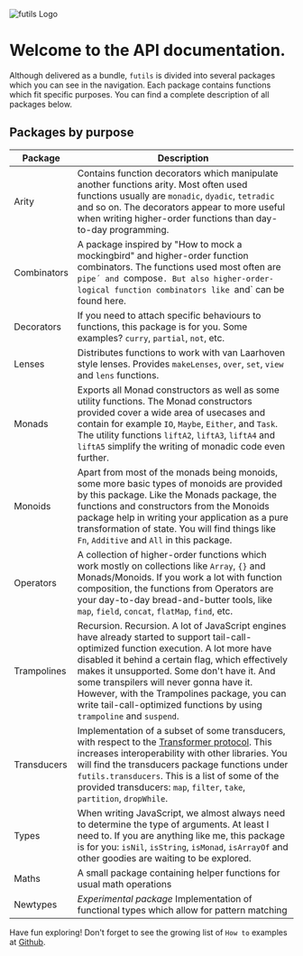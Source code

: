 ![futils Logo](/futils/docs/logo.png?raw=true, 'futils Logo')

# Welcome to the API documentation.

Although delivered as a bundle, `futils` is divided into several packages which you can see in the navigation. Each package contains functions which fit specific purposes. You can find a complete description of all packages below.

## Packages by purpose
| Package     | Description                                                                                                                                                                                                                                                                                                                                                                                                     |
|-------------|-----------------------------------------------------------------------------------------------------------------------------------------------------------------------------------------------------------------------------------------------------------------------------------------------------------------------------------------------------------------------------------------------------------------|
| Arity       | Contains function decorators which manipulate another functions arity. Most often used functions usually are `monadic`, `dyadic`, `tetradic` and so on. The decorators appear to more useful when writing higher-order functions than day-to-day programming.                                                                                                                                                   |
| Combinators | A package inspired by "How to mock a mockingbird" and higher-order function combinators. The functions used most often are `pipe´ and `compose`. But also higher-order-logical function combinators like `and` can be found here.                                                                                                                                                                               |
| Decorators  | If you need to attach specific behaviours to functions, this package is for you. Some examples? `curry`, `partial`, `not`, etc.                                                                                                                                                                                                                                                                                 |
| Lenses      | Distributes functions to work with van Laarhoven style lenses. Provides `makeLenses`, `over`, `set`, `view` and `lens` functions.                                                                                                                                                                                                                                                                               |
| Monads      | Exports all Monad constructors as well as some utility functions. The Monad constructors provided cover a wide area of usecases and contain for example `IO`, `Maybe`, `Either`, and `Task`. The utility functions `liftA2`, `liftA3`, `liftA4` and `liftA5` simplify the writing of monadic code even further.                                                                                                 |
| Monoids     | Apart from most of the monads being monoids, some more basic types of monoids are provided by this package.  Like the Monads package, the functions and constructors from the Monoids package help in writing your application as a pure transformation of state. You will find things like `Fn`, `Additive` and `All` in this package.                                                                         |
| Operators   | A collection of higher-order functions which work mostly on collections like `Array`, `{}` and Monads/Monoids. If you work a lot with function composition, the functions from Operators are your day-to-day bread-and-butter tools, like `map`, `field`, `concat`, `flatMap`, `find`, etc.                                                                                                                     |
| Trampolines | Recursion. Recursion. A lot of JavaScript engines have already started to support tail-call-optimized function execution. A lot more have disabled it behind a certain flag, which effectively makes it unsupported. Some don't have it. And some transpilers will never gonna have it. However, with the Trampolines package, you can write tail-call-optimized functions by using `trampoline` and `suspend`. |
| Transducers | Implementation of a subset of some transducers, with respect to the [Transformer protocol](https://github.com/cognitect-labs/transducers-js#transformer-protocol). This increases interoperability with other libraries. You will find the transducers package functions under `futils.transducers`. This is a list of some of the provided transducers: `map`, `filter`, `take`, `partition`, `dropWhile`.     |
| Types       | When writing JavaScript, we almost always need to determine the type of arguments. At least I need to. If you are anything like me, this package is for you: `isNil`, `isString`, `isMonad`, `isArrayOf` and other goodies are waiting to be explored.                                                                                                                                                          |
| Maths       | A small package containing helper functions for usual math operations                                                                                                                                                                                                                                                                                                                                           |
| Newtypes  | _Experimental package_  Implementation of functional types which allow for pattern matching                                                                                                                                                                                                                                                                                                                       |

Have fun exploring! Don't forget to see the growing list of `How to` examples at [Github](https://github.com/urbandrone/futils/blob/HEAD/examples/readme.md).